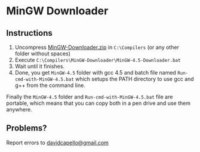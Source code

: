 # MinGW Downloader

## Instructions

1. Uncompress [MinGW-Downloader.zip](https://dl.dropboxusercontent.com/u/13604662/MinGW-Downloader.zip)
   in `C:\Compilers` (or any other folder without spaces)
2. Execute `C:\Compilers\MinGW-Downloader\MinGW-4.5-Downloader.bat`
3. Wait until it finishes.
4. Done, you get `MinGW-4.5` folder with gcc 4.5 and batch file
   named `Run-cmd-with-MinGW-4.5.bat` which setups the PATH directory
   to use gcc and g++ from the command line.

Finally the `MinGW-4.5` folder and `Run-cmd-with-MinGW-4.5.bat` file
are portable, which means that you can copy both in a pen drive and
use them anywhere.

## Problems?

Report errors to davidcapello@gmail.com
